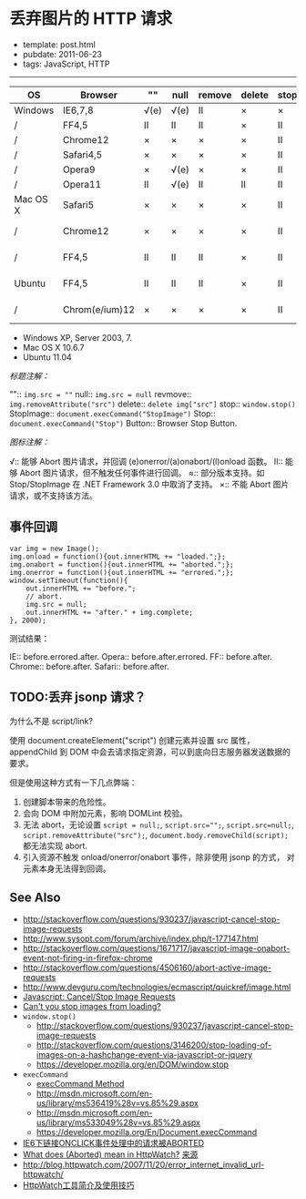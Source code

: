 
# 丢弃图片的 HTTP 请求

- template: post.html
- pubdate: 2011-06-23
- tags: JavaScript, HTTP

----


| OS       | Browser        | ""    | null  | remove | delete | stop | StopImage | Stop | Button | Timeout    |
|----------|----------------|-------|-------|--------|--------|------|-----------|------|--------|------------|
| Windows  | IE6,7,8        | √(e) | √(e) | II     | ×     | ×   | ×        | ×   | ×     | 21s (e)    |
| \/       | FF4,5          | II    | II    | II     | ×     | II   | ×        | ×   | II     | 21s (e)    |
| \/       | Chrome12       | ×    | ×    | ×     | ×     | II   | ×        | ×   | II     | 21s (e)    |
| \/       | Safari4,5      | ×    | ×    | ×     | ×     | II   | ×        | ×   | II     | 21s (e)    |
| \/       | Opera9         | ×    | √(e) | ×     | ×     | II   | ×        | ×   | II     | 47s (e)    |
| \/       | Opera11        | II    | √(e) | II     | II     | II   | ×        | ×   | II     | 47s (e)    |
| Mac OS X | Safari5        | ×    | ×    | ×     | ×     | II   | ×        | ×   | II     | 1.2m (e)   |
| \/       | Chrome12       | ×    | ×    | ×     | ×     | II   | ×        | ×   | II     | 1.2m (e)   |
| \/       | FF4,5          | II    | II    | II     | ×     | II   | ×        | ×   | II     | 1m'15s (e) |
| Ubuntu   | FF4,5          | II    | II    | II     | ×     | II   | ×        | ×   |        | 3m'9s (e)  |
| \/       | Chrom(e/ium)12 | ×    | ×    | ×     | ×     | II   | ×        | ×   |        | 3.2m (e)   |

* Windows XP, Server 2003, 7.
* Mac OS X 10.6.7
* Ubuntu 11.04

*标题注解：*

"":: `img.src = ""`
null:: `img.src = null`
revmove:: `img.removeAttribute("src")`
delete:: `delete img["src"]`
stop:: `window.stop()`
StopImage:: `document.execCommand("StopImage")`
Stop:: `document.execCommand("Stop")`
Button:: Browser Stop Button.

*图标注解：*

√:: 能够 Abort 图片请求，并回调 (e)onerror/(a)onabort/(l)onload 函数。
II:: 能够 Abort 图片请求，但不触发任何事件进行回调。
≈:: 部分版本支持。如 Stop/StopImage 在 .NET Framework 3.0 中取消了支持。
×:: 不能 Abort 图片请求，或不支持该方法。

## 事件回调

    var img = new Image();
    img.onload = function(){out.innerHTML += "loaded.";};
    img.onabort = function(){out.innerHTML += "aborted.";};
    img.onerror = function(){out.innerHTML += "errored.";};
    window.setTimeout(function(){
        out.innerHTML += "before.";
        // abort.
        img.src = null;
        out.innerHTML += "after." + img.complete;
    }, 2000);

测试结果：

IE:: before.errored.after.
Opera:: before.after.errored.
FF:: before.after.
Chrome:: before.after.
Safari:: before.after.


## TODO:丢弃 jsonp 请求？

为什么不是 script/link?

使用 document.createElement("script") 创建元素并设置 src 属性，
appendChild 到 DOM 中会去请求指定资源，可以到底向日志服务器发送数据的要求。

但是使用这种方式有一下几点弊端：

1. 创建脚本带来的危险性。
2. 会向 DOM 中附加元素，影响 DOMLint 校验。
3. 无法 abort，无论设置 `script = null;`, `script.src="";`, `script.src=null;`,
    `script.removeAttribute("src");`, `document.body.removeChild(script);`
    都无法实现 abort.
4. 引入资源不触发 onload/onerror/onabort 事件，除非使用 jsonp 的方式，
    对元素本身无法得到回调。


## See Also

* http://stackoverflow.com/questions/930237/javascript-cancel-stop-image-requests
* http://www.sysopt.com/forum/archive/index.php/t-177147.html
* http://stackoverflow.com/questions/1671717/javascript-image-onabort-event-not-firing-in-firefox-chrome
* http://stackoverflow.com/questions/4506160/abort-active-image-requests
* http://www.devguru.com/technologies/ecmascript/quickref/image.html
* [Javascript: Cancel/Stop Image Requests](http://stackoverflow.com/questions/930237/javascript-cancel-stop-image-requests)
* [Can't you stop images from loading?](http://www.google.com/support/forum/p/Chrome/thread?tid=4bf113154d53d101&hl=en)
* `window.stop()`
    * http://stackoverflow.com/questions/930237/javascript-cancel-stop-image-requests
    * http://stackoverflow.com/questions/3146200/stop-loading-of-images-on-a-hashchange-event-via-javascript-or-jquery
    * https://developer.mozilla.org/en/DOM/window.stop
* `execCommand`
    * [execCommand Method](http://msdn.microsoft.com/en-us/library/ms536419%28v=vs.85%29.aspx)
    * http://msdn.microsoft.com/en-us/library/ms536419%28v=vs.85%29.aspx
    * http://msdn.microsoft.com/en-us/library/ms533049%28v=vs.85%29.aspx
    * https://developer.mozilla.org/En/Document.execCommand
* [IE6下链接ONCLICK事件处理中的请求被ABORTED](http://www.xiahaixia.com/2010/11/19/ie6%E4%B8%8B%E9%93%BE%E6%8E%A5onclick%E4%BA%8B%E4%BB%B6%E5%A4%84%E7%90%86%E4%B8%AD%E7%9A%84%E8%AF%B7%E6%B1%82%E8%A2%ABaborted/)
* [What does (Aborted) mean in HttpWatch?](http://www.cnblogs.com/zhyt1985/archive/2009/05/27/1490755.html)
    [来源](http://www.sanotes.net/html/y2008/165.html)
* http://blog.httpwatch.com/2007/11/20/error_internet_invalid_url-httpwatch/
* [HttpWatch工具简介及使用技巧](http://www.cnblogs.com/mayingbao/archive/2007/11/30/978530.html)
